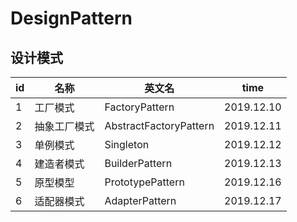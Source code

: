 # DesignPattern
## 设计模式

|id|名称|英文名|time|
|-|-|-|-
|1|工厂模式 |FactoryPattern|2019.12.10
|2|抽象工厂模式|AbstractFactoryPattern|2019.12.11
|3|单例模式|Singleton|2019.12.12
|4|建造者模式|BuilderPattern|2019.12.13
|5|原型模型|PrototypePattern|2019.12.16
|6|适配器模式|AdapterPattern|2019.12.17
